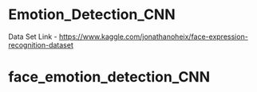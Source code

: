 # Emotion_Detection_CNN

Data Set Link - https://www.kaggle.com/jonathanoheix/face-expression-recognition-dataset
# face_emotion_detection_CNN
